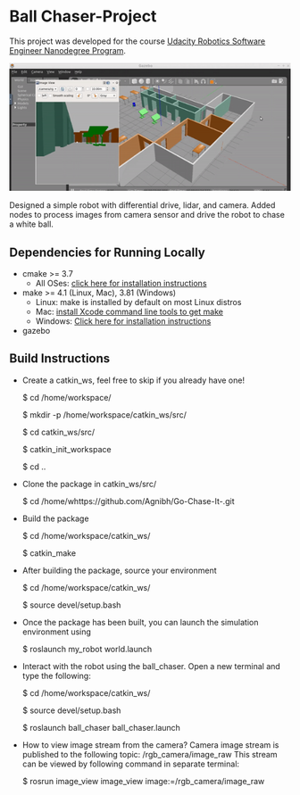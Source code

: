 # Ball Chaser-Project

This project was developed for the course [Udacity Robotics Software Engineer Nanodegree Program](https://www.udacity.com/course/robotics-software-engineer--nd209).

<img src="robot.gif"/>

Designed a simple robot with differential drive, lidar, and camera. Added nodes to process images from camera sensor and drive the robot to chase a white ball.

## Dependencies for Running Locally
* cmake >= 3.7
  * All OSes: [click here for installation instructions](https://cmake.org/install/)
* make >= 4.1 (Linux, Mac), 3.81 (Windows)
  * Linux: make is installed by default on most Linux distros
  * Mac: [install Xcode command line tools to get make](https://developer.apple.com/xcode/features/)
  * Windows: [Click here for installation instructions](http://gnuwin32.sourceforge.net/packages/make.htm)
* gazebo

## Build Instructions

* Create a catkin_ws, feel free to skip if you already have one!

     $ cd /home/workspace/

     $ mkdir -p /home/workspace/catkin_ws/src/

     $ cd catkin_ws/src/

     $ catkin_init_workspace

     $ cd ..

* Clone the package in catkin_ws/src/

     $ cd /home/whttps://github.com/Agnibh/Go-Chase-It-.git

* Build the  package

     $ cd /home/workspace/catkin_ws/ 

     $ catkin_make

* After building the package, source your environment

     $ cd /home/workspace/catkin_ws/

     $ source devel/setup.bash

* Once the package has been built, you can launch the simulation environment using

     $ roslaunch my_robot world.launch

* Interact with the robot using the ball_chaser. Open a new terminal and type the following:

     $ cd /home/workspace/catkin_ws/

     $ source devel/setup.bash

     $ roslaunch ball_chaser ball_chaser.launch

* How to view image stream from the camera? Camera image stream is published to the following topic: /rgb_camera/image_raw
  This stream can be viewed by following command in separate terminal:

     $ rosrun image_view image_view image:=/rgb_camera/image_raw
